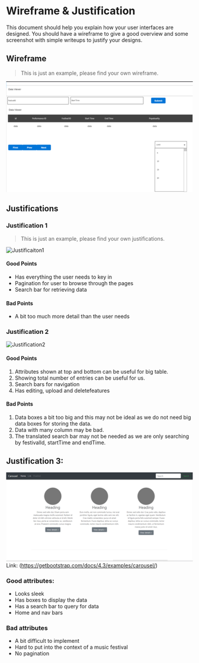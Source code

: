 # Wireframe & Justification

This document should help you explain how your user interfaces are designed. You should have a wireframe to give a good overview and some screenshot with simple writeups to justify your designs.

## Wireframe

> This is just an example, please find your own wireframe.

![Wireframe](assets/advanced_data.png)

## Justifications

### Justification 1

> This is just an example, please find your own justifications.

![Justificaiton1](https://www.jquery-az.com/wp-content/uploads/2016/05/39.0_1-Bootstrap-data-table.png)

#### Good Points

- Has everything the user needs to key in
- Pagination for user to browse through the pages
- Search bar for retrieving data

#### Bad Points
- A bit too much more detail than the user needs

### Justification 2

![Justification2](https://cdn5.f-cdn.com/contestentries/898503/2947751/58437e03a25cf_thumb900.jpg)
#### Good Points

1. Attributes shown at top and bottom can be useful for big table.
2. Showing total number of entries can be useful for us.
3. Search bars for navigation
4. Has editing, upload and deletefeatures

#### Bad Points

1. Data boxes a bit too big and this may not be ideal as we do not need big data boxes for storing the data.
2. Data with many column may be bad. 
3. The translated search bar may not be needed as we are only searching by festivalId, startTime and endTime.


## Justification 3:
![Justification3](assets/Screenshot_3.png)
Link: (https://getbootstrap.com/docs/4.3/examples/carousel/)
### Good attributes:
- Looks sleek
- Has boxes to display the data
- Has a search bar to query for data
- Home and nav bars

### Bad attributes
- A bit difficult to implement
- Hard to put into the context of a music festival
- No pagination
